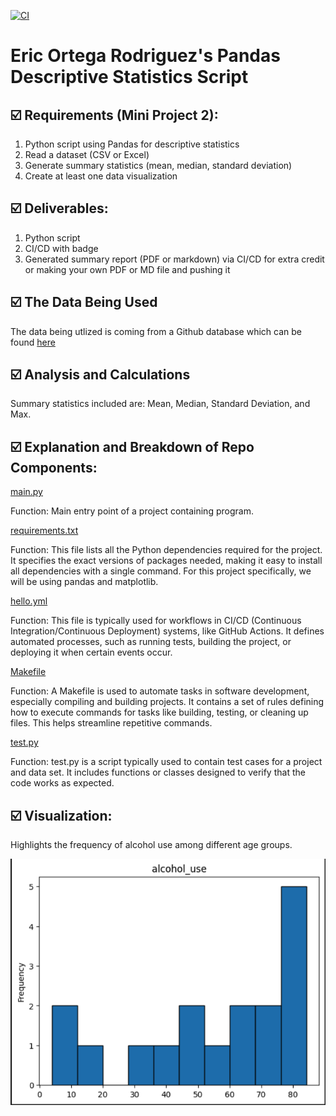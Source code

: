 
[![CI](https://github.com/nogibjj/Eric_Ortega_Rodriguez_Mini_Project_2/actions/workflows/hello.yml/badge.svg)](https://github.com/nogibjj/Eric_Ortega_Rodriguez_Mini_Project_2/actions/workflows/hello.yml)

# Eric Ortega Rodriguez's Pandas Descriptive Statistics Script

## ☑️ Requirements (Mini Project 2):
1. Python script using Pandas for descriptive statistics
2. Read a dataset (CSV or Excel)
3. Generate summary statistics (mean, median, standard deviation)
4. Create at least one data visualization

## ☑️ Deliverables:
1. Python script 
2. CI/CD with badge
3. Generated summary report (PDF or markdown) via CI/CD for extra credit or making your own PDF or MD file and pushing it 

## ☑️ The Data Being Used
The data being utlized is coming from a Github database which can be found [here](https://raw.githubusercontent.com/fivethirtyeight/data/master/drug-use-by-age/drug-use-by-age.csv) 

## ☑️ Analysis and Calculations
Summary statistics included are: Mean, Median, Standard Deviation, and Max. 


## ☑️ Explanation and Breakdown of Repo Components: 

[main.py](main.py)

Function: Main entry point of a project containing program. 

[requirements.txt](requirements.txt)

Function: This file lists all the Python dependencies required for the project. It specifies the exact versions of packages needed, making it easy to install all dependencies with a single command. For this project specifically, we will be using pandas and matplotlib. 

[hello.yml](.github/workflows/hello.yml)

Function: This file is typically used for workflows in CI/CD (Continuous Integration/Continuous Deployment) systems, like GitHub Actions. It defines automated processes, such as running tests, building the project, or deploying it when certain events occur.

[Makefile](Makefile)

Function: A Makefile is used to automate tasks in software development, especially compiling and building projects. It contains a set of rules defining how to execute commands for tasks like building, testing, or cleaning up files. This helps streamline repetitive commands.

[test.py](test.py)

Function: test.py is a script typically used to contain test cases for a project and data set. It includes functions or classes designed to verify that the code works as expected. 

## ☑️ Visualization: 
Highlights the frequency of alcohol use among different age groups.

![Visualization](Chart.png)
